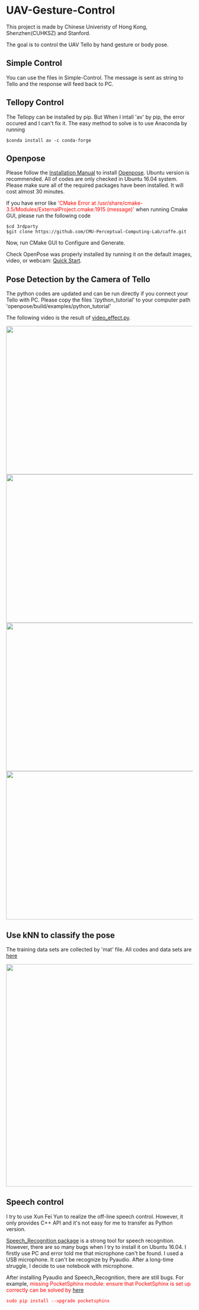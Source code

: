 
# UAV-Gesture-Control
This project is made by Chinese Univeristy of Hong Kong, Shenzhen(CUHKSZ) and Stanford.

The goal is to control the UAV Tello by hand gesture or body pose.

## Simple Control 
You can use the files in Simple-Control. The message is sent as string to Tello and the response will feed back to PC.

## Tellopy Control
The Tellopy can be installed by pip. But When I intall 'av' by pip, the error occured and I can't fix it. The easy method to solve is to use Anaconda by running

```
$conda install av -c conda-forge
```
## Openpose 
Please follow the [Installation Manual](https://github.com/CMU-Perceptual-Computing-Lab/openpose/blob/master/doc/installation.md) to install [Openpose](https://github.com/CMU-Perceptual-Computing-Lab/openpose). Ubuntu version is recommended. All of codes are only checked in Ubuntu 16.04 system. Please make sure all of the required packages have been installed. It will cost almost 30 minutes.

If you have error like <font color=red>'CMake Error at /usr/share/cmake-3.5/Modules/ExternalProject.cmake:1915 (message)'</font> when running Cmake GUI, please run the following code


```
$cd 3rdparty
$git clone https://github.com/CMU-Perceptual-Computing-Lab/caffe.git
```

Now, run CMake GUI to Configure and Generate.

Check OpenPose was properly installed by running it on the default images, video, or webcam: [Quick Start](https://github.com/CMU-Perceptual-Computing-Lab/openpose/blob/master/doc/quick_start.md#quick-start).

## Pose Detection by the Camera of Tello
The python codes are updated and can be run directly if you connect your Tello with PC. Please copy the files '/python_tutorial' to your computer path 'openpose/build/examples/python_tutorial'

The following video is the result of [video_effect.py](https://github.com/RobertGCNiu/Tello-Gesture-Control/blob/master/tutorial_python/video_effect.py).
  

<div align=center><img width="600" height="400" src="https://github.com/RobertGCNiu/Tello-Gesture-Control/blob/master/example-video/detection.png"></div>

<div align=center><img width="600" height="400" src="https://github.com/RobertGCNiu/Tello-Gesture-Control/blob/master/example-video/posedetection.gif"></div>

<div align=center><img width="600" height="400" src="https://github.com/RobertGCNiu/Tello-Gesture-Control/blob/master/example-video/Pose_Control.gif"></div>

<div align=center><img width="600" height="400" src= "https://github.com/RobertGCNiu/UAV-Gesture-Control_Python/blob/master/example-video/left.gif"></div>

## Use kNN to classify the pose
The training data sets are collected by 'mat' file. All codes and data sets are [here](https://github.com/RobertGCNiu/UAV-Gesture-Control_Python/tree/master/tutorial_python/kNN)
<div align=center><img width="800" height="600" src= "https://github.com/RobertGCNiu/UAV-Gesture-Control_Python/blob/master/tutorial_python/kNN/trainning_data_sets.png"></div>


## Speech control
I try to use Xun Fei Yun to realize the off-line speech control. However, it only provides C++ API and it's not easy for me to transfer as Python version. 

[Speech_Recognition package](https://github.com/Uberi/speech_recognition) is a strong tool for speech recognition. However, there are so many bugs when I try to install it on Ubuntu 16.04. I firstly use PC and error told me that microphone can't be found. I used a USB microphone. It can't be recognize by Pyaudio. After a long-time struggle, I decide to use notebook with microphone.

After installing Pyaudio and Speech_Recognition, there are still bugs. For example,  <font color='red'>missing PocketSphinx module: ensure that PocketSphinx is set up correctly <font> can be solved by [here](https://stackoverflow.com/questions/36523705/python-pocketsphinx-requesterror-missing-pocketsphinx-module-ensure-that-pocke)

```
sudo pip install --upgrade pocketsphinx
```
